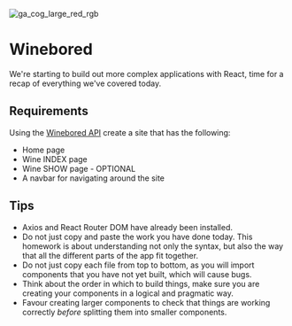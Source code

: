 ![ga_cog_large_red_rgb](https://cloud.githubusercontent.com/assets/40461/8183776/469f976e-1432-11e5-8199-6ac91363302b.png)

# Winebored

We're starting to build out more complex applications with React, time for a recap of everything we've covered today.

## Requirements

Using the [Winebored API](https://ga-winebored.herokuapp.com) create a site that has the following:

- Home page
- Wine INDEX page
- Wine SHOW page - OPTIONAL
- A navbar for navigating around the site

## Tips

- Axios and React Router DOM have already been installed.
- Do not just copy and paste the work you have done today. This homework is about understanding not only the syntax, but also the way that all the different parts of the app fit together.
- Do not just copy each file from top to bottom, as you will import components that you have not yet built, which will cause bugs.
- Think about the order in which to build things, make sure you are creating your components in a logical and pragmatic way.
- Favour creating larger components to check that things are working correctly _before_ splitting them into smaller components.
